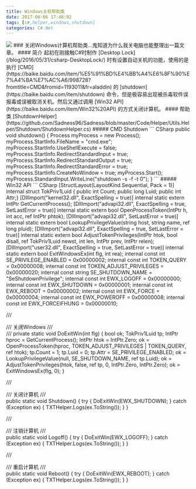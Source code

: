 ```yaml
---
title: Windows关机帮助类
date: 2017-06-06 17:48:02
tags: [c#,helper,windows,shutdown]
categories: C#.Net
---
```

<img src="http://www.bkill.com/u/upload/2017/08/17/172215508193.jpg"/>
### 关闭Windows计算机帮助类…鬼知道为什么我关电脑也能整理出一篇文章。
<!-- more -->
#### 简介
起初在刚接触C#时制作 [Desktop Lock](/blog/2016/05/31/csharp-DesktopLock/) 时有设置自动关机的功能，使用的是执行 [CMD](https://baike.baidu.com/item/%E5%91%BD%E4%BB%A4%E6%8F%90%E7%A4%BA%E7%AC%A6/998728?fromtitle=CMD&fromid=1193011&fr=aladdin) 的 [shutdown](https://baike.baidu.com/item/shutdown) 命令，但是极容易出现被杀毒软件误报毒或误被取消关机。然后又通过调用 [Win32 API](https://baike.baidu.com/item/Win32%20API) 的方式关闭计算机。
#### 帮助类
[ShutdownHelper](https://github.com/Sadness96/Sadness/blob/master/Code/Helper/Utils.Helper/Shutdown/ShutdownHelper.cs)
##### CMD Shutdown
``` CSharp
public void shutdown()
{
    Process myProcess = new Process();
    myProcess.StartInfo.FileName = "cmd.exe";
    myProcess.StartInfo.UseShellExecute = false;
    myProcess.StartInfo.RedirectStandardInput = true;
    myProcess.StartInfo.RedirectStandardOutput = true;
    myProcess.StartInfo.RedirectStandardError = true;
    myProcess.StartInfo.CreateNoWindow = true;
    myProcess.Start();
    myProcess.StandardInput.WriteLine("shutdown -s -f -t 0");
}
```
##### Win32 API
``` CSharp
[StructLayout(LayoutKind.Sequential, Pack = 1)]
internal struct TokPriv1Luid
{ public int Count; public long Luid; public int Attr;}
[DllImport("kernel32.dll", ExactSpelling = true)]
internal static extern IntPtr GetCurrentProcess();
[DllImport("advapi32.dll", ExactSpelling = true, SetLastError = true)]
internal static extern bool OpenProcessToken(IntPtr h, int acc, ref IntPtr phtok);
[DllImport("advapi32.dll", SetLastError = true)]
internal static extern bool LookupPrivilegeValue(string host, string name, ref long pluid);
[DllImport("advapi32.dll", ExactSpelling = true, SetLastError = true)]
internal static extern bool AdjustTokenPrivileges(IntPtr htok, bool disall, ref TokPriv1Luid newst, int len, IntPtr prev, IntPtr relen);
[DllImport("user32.dll", ExactSpelling = true, SetLastError = true)]
internal static extern bool ExitWindowsEx(int flg, int rea);
internal const int SE_PRIVILEGE_ENABLED = 0x00000002;
internal const int TOKEN_QUERY = 0x00000008;
internal const int TOKEN_ADJUST_PRIVILEGES = 0x00000020;
internal const string SE_SHUTDOWN_NAME = "SeShutdownPrivilege";
internal const int EWX_LOGOFF = 0x00000000;
internal const int EWX_SHUTDOWN = 0x00000001;
internal const int EWX_REBOOT = 0x00000002;
internal const int EWX_FORCE = 0x00000004;
internal const int EWX_POWEROFF = 0x00000008;
internal const int EWX_FORCEIFHUNG = 0x00000010;

/// <summary>
/// 关闭Windows
/// </summary>
/// <param name="flg"></param>
private static void DoExitWin(int flg)
{
    bool ok;
    TokPriv1Luid tp;
    IntPtr hproc = GetCurrentProcess();
    IntPtr htok = IntPtr.Zero;
    ok = OpenProcessToken(hproc, TOKEN_ADJUST_PRIVILEGES | TOKEN_QUERY, ref htok);
    tp.Count = 1; tp.Luid = 0; tp.Attr = SE_PRIVILEGE_ENABLED;
    ok = LookupPrivilegeValue(null, SE_SHUTDOWN_NAME, ref tp.Luid);
    ok = AdjustTokenPrivileges(htok, false, ref tp, 0, IntPtr.Zero, IntPtr.Zero);
    ok = ExitWindowsEx(flg, 0);
}

/// <summary>
/// 关闭计算机
/// </summary>
public static void Shutdown()
{
    try
    {
        DoExitWin(EWX_SHUTDOWN);
    }
    catch (Exception ex)
    {
        TXTHelper.Logs(ex.ToString());
    }
}

/// <summary>
/// 注销计算机
/// </summary>
public static void Logoff()
{
    try
    {
        DoExitWin(EWX_LOGOFF);
    }
    catch (Exception ex)
    {
        TXTHelper.Logs(ex.ToString());
    }
}

/// <summary>
/// 重启计算机
/// </summary>
public static void Reboot()
{
    try
    {
        DoExitWin(EWX_REBOOT);
    }
    catch (Exception ex)
    {
        TXTHelper.Logs(ex.ToString());
    }
}
```
